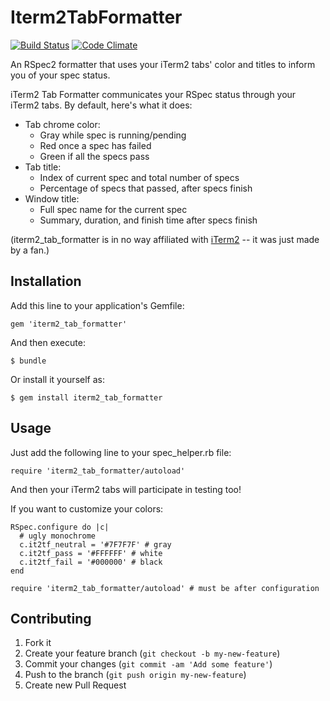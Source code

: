 # Iterm2TabFormatter

[![Build Status](https://travis-ci.org/mark-rushakoff/iterm2_tab_formatter.png)](https://travis-ci.org/mark-rushakoff/iterm2_tab_formatter)
[![Code Climate](https://codeclimate.com/github/mark-rushakoff/iterm2_tab_formatter.png)](https://codeclimate.com/github/mark-rushakoff/iterm2_tab_formatter)

An RSpec2 formatter that uses your iTerm2 tabs' color and titles to inform you of your spec status.

iTerm2 Tab Formatter communicates your RSpec status through your iTerm2 tabs.
By default, here's what it does:
* Tab chrome color:
  * Gray while spec is running/pending
  * Red once a spec has failed
  * Green if all the specs pass
* Tab title:
  * Index of current spec and total number of specs
  * Percentage of specs that passed, after specs finish
* Window title:
  * Full spec name for the current spec
  * Summary, duration, and finish time after specs finish

(iterm2_tab_formatter is in no way affiliated with [iTerm2](https://github.com/gnachman/iTerm2) -- it was just made by a fan.)

## Installation

Add this line to your application's Gemfile:

    gem 'iterm2_tab_formatter'

And then execute:

    $ bundle

Or install it yourself as:

    $ gem install iterm2_tab_formatter

## Usage

Just add the following line to your spec_helper.rb file:

    require 'iterm2_tab_formatter/autoload'

And then your iTerm2 tabs will participate in testing too!

If you want to customize your colors:

    RSpec.configure do |c|
      # ugly monochrome
      c.it2tf_neutral = '#7F7F7F' # gray
      c.it2tf_pass = '#FFFFFF' # white
      c.it2tf_fail = '#000000' # black
    end

    require 'iterm2_tab_formatter/autoload' # must be after configuration

## Contributing

1. Fork it
2. Create your feature branch (`git checkout -b my-new-feature`)
3. Commit your changes (`git commit -am 'Add some feature'`)
4. Push to the branch (`git push origin my-new-feature`)
5. Create new Pull Request
